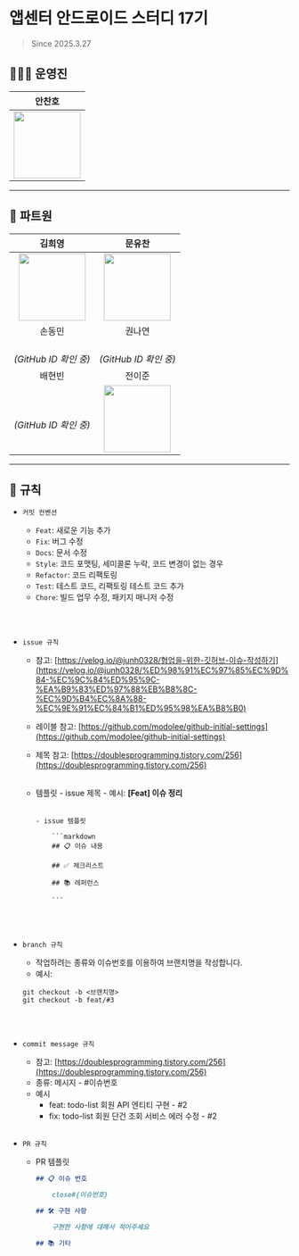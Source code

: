 # 앱센터 안드로이드 스터디 17기

> Since 2025.3.27

## 👩🏻‍💻 운영진

|                                                   **안찬호**                                                   |
| :------------------------------------------------------------------------------------------------------------: |
| <a href="https://github.com/ACH1002"><img src="https://avatars.githubusercontent.com/ACH1002" width="120"></a> |

---

## 👫 파트원
|                                                     김희영                                                     |                                                    문유찬                                                    |
| :------------------------------------------------------------------------------------------------------------: | :----------------------------------------------------------------------------------------------------------: |
| <a href="https://github.com/heeyoungis"><img src="https://avatars.githubusercontent.com/heeyoungis" width="120"></a> | <a href="https://github.com/drachancode"><img src="https://avatars.githubusercontent.com/drachancode" width="120"></a> |
|                                                     손동민                                                     |                                                    권나연                                                    |
| <a href="#"></a><br>*(GitHub ID 확인 중)* | <a href="#"></a><br>*(GitHub ID 확인 중)* |
|                                                     배현빈                                                     |                                                    전이준                                                    |
| <a href="#"></a><br>*(GitHub ID 확인 중)* | <a href="https://github.com/nyangtteok"><img src="https://avatars.githubusercontent.com/nyangtteok" width="120"></a> |

---

## 📝 규칙

- `커밋 컨벤션`

  - `Feat`: 새로운 기능 추가
  - `Fix`: 버그 수정
  - `Docs`: 문서 수정
  - `Style`: 코드 포맷팅, 세미콜론 누락, 코드 변경이 없는 경우
  - `Refactor`: 코드 리팩토링
  - `Test`: 테스트 코드, 리팩토링 테스트 코드 추가
  - `Chore`: 빌드 업무 수정, 패키지 매니저 수정

  <br><br>

- `issue 규칙`

  - 참고: [https://velog.io/@junh0328/협업을-위한-깃허브-이슈-작성하기](https://velog.io/@junh0328/%ED%98%91%EC%97%85%EC%9D%84-%EC%9C%84%ED%95%9C-%EA%B9%83%ED%97%88%EB%B8%8C-%EC%9D%B4%EC%8A%88-%EC%9E%91%EC%84%B1%ED%95%98%EA%B8%B0)
  - 레이블 참고:
    [https://github.com/modolee/github-initial-settings](https://github.com/modolee/github-initial-settings)
  - 제목 참고: [https://doublesprogramming.tistory.com/256](https://doublesprogramming.tistory.com/256)
    <br><br>
  - 템플릿 - issue 제목 - 예시: **[Feat] 이슈 정리**
    <br><br>

        - issue 템플릿

            ```markdown
            ## 📋 이슈 내용

            ## ✅ 체크리스트

            ## 📚 레퍼런스

            ```

    <br><br>

- `branch 규칙`

  - 작업하려는 종류와 이슈번호를 이용하여 브랜치명을 작성합니다.
  - 예시:

  ```
  git checkout -b <브랜치명>
  git checkout -b feat/#3
  ```

  <br><br>

- `commit message 규칙`
  - 참고: [https://doublesprogramming.tistory.com/256](https://doublesprogramming.tistory.com/256)
  - 종류: 메시지 - #이슈번호
  - 예시
    - feat: todo-list 회원 API 엔티티 구현 - #2
    - fix: todo-list 회원 단건 조회 서비스 에러 수정 - #2
  <br><br>
- `PR 규칙`

  - PR 템플릿

    ```markdown
    ## 📋 이슈 번호

        close#{이슈번호}

    ## 🛠 구현 사항

        구현한 사항에 대해서 적어주세요

    ## 📚 기타
    ```
